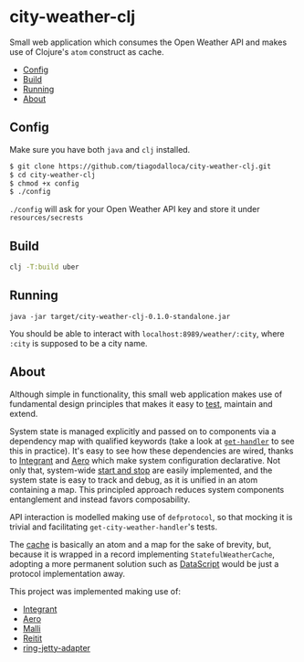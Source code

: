 # city-weather-clj

Small web application which consumes the Open Weather API and makes use of Clojure's `atom` construct as cache.

- [Config](#config)
- [Build](#build)
- [Running](#running)
- [About](#about)

## Config

Make sure you have both `java` and `clj` installed.

```bash
$ git clone https://github.com/tiagodalloca/city-weather-clj.git
$ cd city-weather-clj
$ chmod +x config
$ ./config
```

`./config` will ask for your Open Weather API key and store it under `resources/secrests`

## Build

```bash
clj -T:build uber
```

## Running

```
java -jar target/city-weather-clj-0.1.0-standalone.jar
```

You should be able to interact with `localhost:8989/weather/:city`, where `:city` is supposed to be a city name.

## About

Although simple in functionality, this small web application makes use of fundamental design principles that makes it easy to [test](./tests/city_weather_clj/http/handler/tests.clj), maintain and extend.

System state is managed explicitly and passed on to components via a dependency map with qualified keywords (take a look at [`get-handler`](./src/city_weather_clj/http/handler.clj) to see this in practice). It's easy to see how these dependencies are wired, thanks to [Integrant](https://github.com/weavejester/integrant) and [Aero](https://github.com/juxt/aero) which make system configuration declarative. Not only that, system-wide [start and stop](./src/city_weather_clj/system.clj) are easily implemented, and the system state is easy to track and debug, as it is unified in an atom containing a map. This principled approach reduces system components entanglement and instead favors composability.

API interaction is modelled making use of `defprotocol`, so that mocking it is trivial and facilitating `get-city-weather-handler`'s tests.

The [cache](./src/city_weather_clj/cache.clj) is basically an atom and a map for the sake of brevity, but, because it is wrapped in a record implementing `StatefulWeatherCache`, adopting a more permanent solution such as [DataScript](https://github.com/tonsky/datascript) would be just a protocol implementation away.

This project was implemented making use of:
- [Integrant](https://github.com/weavejester/integrant) 
- [Aero](https://github.com/juxt/aero)
- [Malli](https://github.com/metosin/malli)
- [Reitit](https://github.com/metosin/reitit)
- [ring-jetty-adapter](https://clojars.org/ring/ring-jetty-adapter)
